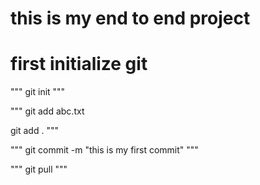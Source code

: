 # this is my end to end project

# first initialize git 

"""
git init
"""

"""
git add abc.txt

git add .
"""

"""
git commit -m "this is my first commit"
"""

"""
git pull
"""
